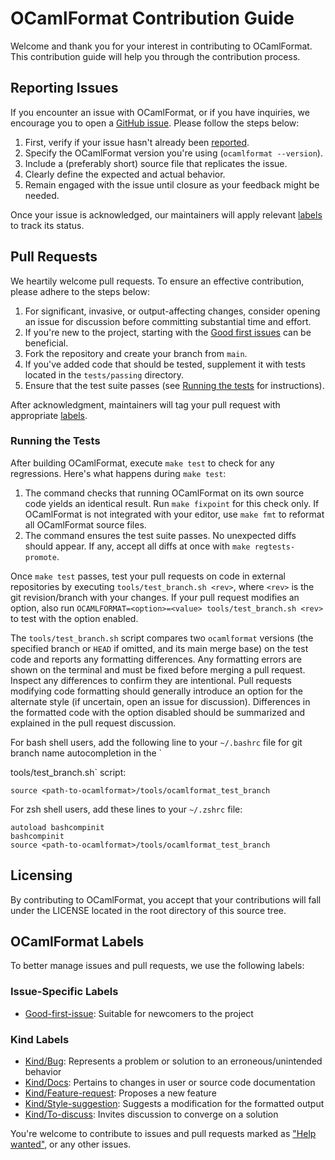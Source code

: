 # OCamlFormat Contribution Guide

Welcome and thank you for your interest in contributing to OCamlFormat. This contribution guide will help you through the contribution process.

## Reporting Issues

If you encounter an issue with OCamlFormat, or if you have inquiries, we encourage you to open a [GitHub issue](https://github.com/ocaml-ppx/ocamlformat/issues/). Please follow the steps below:

1. First, verify if your issue hasn't already been [reported](https://github.com/ocaml-ppx/ocamlformat/issues/).
2. Specify the OCamlFormat version you're using (`ocamlformat --version`).
3. Include a (preferably short) source file that replicates the issue.
4. Clearly define the expected and actual behavior.
5. Remain engaged with the issue until closure as your feedback might be needed.

Once your issue is acknowledged, our maintainers will apply relevant [labels](#ocamlformat-labels) to track its status.

## Pull Requests

We heartily welcome pull requests. To ensure an effective contribution, please adhere to the steps below:

1. For significant, invasive, or output-affecting changes, consider opening an issue for discussion before committing substantial time and effort.
2. If you're new to the project, starting with the [Good first issues](https://github.com/ocaml-ppx/ocamlformat/issues?utf8=%E2%9C%93&q=is%3Aissue+is%3Aopen+label%3A%22Good-first-issue+%3Agreen_heart%3A%22) can be beneficial.
3. Fork the repository and create your branch from `main`.
4. If you've added code that should be tested, supplement it with tests located in the `tests/passing` directory.
5. Ensure that the test suite passes (see [Running the tests](#running-the-tests) for instructions).

After acknowledgment, maintainers will tag your pull request with appropriate [labels](#ocamlformat-labels).

### Running the Tests

After building OCamlFormat, execute `make test` to check for any regressions. Here's what happens during `make test`:

1. The command checks that running OCamlFormat on its own source code yields an identical result. Run `make fixpoint` for this check only. If OCamlFormat is not integrated with your editor, use `make fmt` to reformat all OCamlFormat source files.
2. The command ensures the test suite passes. No unexpected diffs should appear. If any, accept all diffs at once with `make regtests-promote`.

Once `make test` passes, test your pull requests on code in external repositories by executing `tools/test_branch.sh <rev>`, where `<rev>` is the git revision/branch with your changes. If your pull request modifies an option, also run `OCAMLFORMAT=<option>=<value> tools/test_branch.sh <rev>` to test with the option enabled.

The `tools/test_branch.sh` script compares two `ocamlformat` versions (the specified branch or `HEAD` if omitted, and its main merge base) on the test code and reports any formatting differences. Any formatting errors are shown on the terminal and must be fixed before merging a pull request. Inspect any differences to confirm they are intentional. Pull requests modifying code formatting should generally introduce an option for the alternate style (if uncertain, open an issue for discussion). Differences in the formatted code with the option disabled should be summarized and explained in the pull request discussion.

For bash shell users, add the following line to your `~/.bashrc` file for git branch name autocompletion in the `

tools/test_branch.sh` script:
```
source <path-to-ocamlformat>/tools/ocamlformat_test_branch
```
For zsh shell users, add these lines to your `~/.zshrc` file:
```
autoload bashcompinit
bashcompinit
source <path-to-ocamlformat>/tools/ocamlformat_test_branch
```

## Licensing

By contributing to OCamlFormat, you accept that your contributions will fall under the LICENSE located in the root directory of this source tree.

## OCamlFormat Labels

To better manage issues and pull requests, we use the following labels:

### Issue-Specific Labels

- [Good-first-issue](https://github.com/ocaml-ppx/ocamlformat/labels/Good-first-issue%20%3A%2B1%3A): Suitable for newcomers to the project

### Kind Labels

- [Kind/Bug](https://github.com/ocaml-ppx/ocamlformat/labels/Kind%2FBug%20%3Ax%3A): Represents a problem or solution to an erroneous/unintended behavior
- [Kind/Docs](https://github.com/ocaml-ppx/ocamlformat/labels/Kind%2Fdocs): Pertains to changes in user or source code documentation
- [Kind/Feature-request](https://github.com/ocaml-ppx/ocamlformat/labels/Kind%2Ffeature-request): Proposes a new feature
- [Kind/Style-suggestion](https://github.com/ocaml-ppx/ocamlformat/labels/Kind%2Fstyle-suggestion): Suggests a modification for the formatted output
- [Kind/To-discuss](https://github.com/ocaml-ppx/ocamlformat/labels/Kind%2Fto-discuss): Invites discussion to converge on a solution

You're welcome to contribute to issues and pull requests marked as ["Help wanted"](https://github.com/ocaml-ppx/ocamlformat/labels/Help-wanted%20%3Awarning%3A), or any other issues.
